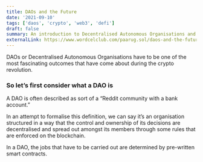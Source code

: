 ```yaml
---
title: DAOs and the Future
date: '2021-09-10'
tags: ['daos', 'crypto', 'web3', 'defi']
draft: false
summary: An introduction to Decentralised Autonomous Organisations and their future.
externalLink: https://www.wordcelclub.com/paarug.sol/daos-and-the-future
---
```


DAOs or Decentralised Autonomous Organisations have to be one of the most fascinating outcomes that have come about during the crypto revolution.

### So let’s first consider what a DAO is
A DAO is often described as sort of a “Reddit community with a bank account.”

In an attempt to formalise this definition, we can say it’s an organisation structured in a way that the control and ownership of its decisions are decentralised and spread out amongst its members through some rules that are enforced on the blockchain.

In a DAO, the jobs that have to be carried out are determined by pre-written smart contracts.

